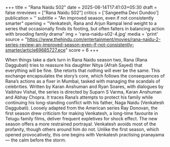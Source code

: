 +++
title = "Rana Naidu S02"
date = 2025-06-14T17:41:03+05:30
draft = false
mreviews = ["Rana Naidu S02"]
critics = ['Sangeetha Devi Dundoo']
publication = ''
subtitle = "An improved season, even if not consistently smarter"
opening = "Venkatesh, Rana and Arjun Rampal lend weight to a series that occasionally finds its footing, but often falters in balancing action with brooding family drama"
img = 'rana-naidu-s02-4.jpg'
media = 'print'
source = "https://www.thehindu.com/entertainment/movies/rana-naidu-2-series-review-an-improved-season-even-if-not-consistently-smarter/article69685727.ece"
score = 6
+++

When things take a dark turn in Rana Naidu season two, Rana (Rana Daggubati) tries to reassure his daughter Nitya (Afrah Sayed) that everything will be fine. She retorts that nothing will ever be the same. This exchange encapsulates the story’s core, which follows the consequences of Rana’s actions as a fixer in Mumbai, tasked with managing the scandals of celebrities. Written by Karan Anshuman and Ryan Soares, with dialogues by Vaibhav Vishal, the series is directed by Suparn S Varma, Karan Anshuman and Abhay Chopra. It traces Rana’s attempts to protect his family while continuing his long-standing conflict with his father, Naga Naidu (Venkatesh Daggubati). Loosely adapted from the American series Ray Donovan, the first season drew criticism for making Venkatesh, a long-time favourite in Telugu family films, deliver frequent expletives for shock effect. The new season offers a more restrained portrayal. Venkatesh avoids most of the profanity, though others around him do not. Unlike the first season, which opened provocatively, this one begins with Venkatesh practising pranayama — the calm before the storm.
